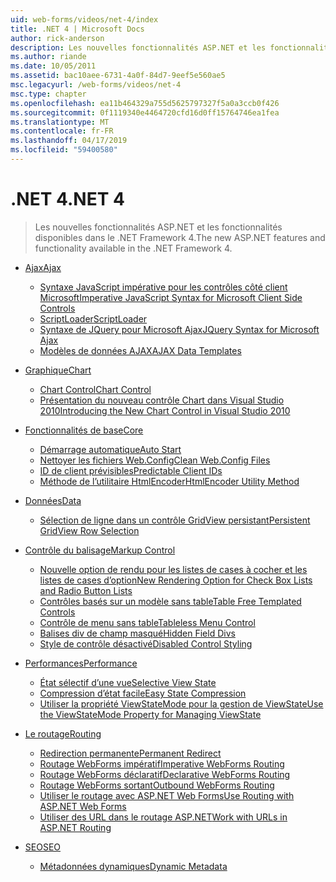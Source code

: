 ```yaml
---
uid: web-forms/videos/net-4/index
title: .NET 4 | Microsoft Docs
author: rick-anderson
description: Les nouvelles fonctionnalités ASP.NET et les fonctionnalités disponibles dans le .NET Framework 4.
ms.author: riande
ms.date: 10/05/2011
ms.assetid: bac10aee-6731-4a0f-84d7-9eef5e560ae5
msc.legacyurl: /web-forms/videos/net-4
msc.type: chapter
ms.openlocfilehash: ea11b464329a755d5625797327f5a0a3ccb0f426
ms.sourcegitcommit: 0f1119340e4464720cfd16d0ff15764746ea1fea
ms.translationtype: MT
ms.contentlocale: fr-FR
ms.lasthandoff: 04/17/2019
ms.locfileid: "59400580"
---
```

# <a name="net-4"></a><span data-ttu-id="48e9d-103">.NET 4</span><span class="sxs-lookup"><span data-stu-id="48e9d-103">.NET 4</span></span>

> <span data-ttu-id="48e9d-104">Les nouvelles fonctionnalités ASP.NET et les fonctionnalités disponibles dans le .NET Framework 4.</span><span class="sxs-lookup"><span data-stu-id="48e9d-104">The new ASP.NET features and functionality available in the .NET Framework 4.</span></span>


- [<span data-ttu-id="48e9d-105">Ajax</span><span class="sxs-lookup"><span data-stu-id="48e9d-105">Ajax</span></span>](ajax/index.md)

    - [<span data-ttu-id="48e9d-106">Syntaxe JavaScript impérative pour les contrôles côté client Microsoft</span><span class="sxs-lookup"><span data-stu-id="48e9d-106">Imperative JavaScript Syntax for Microsoft Client Side Controls</span></span>](ajax/aspnet-4-quick-hit-imperative-javascript-syntax-for-microsoft-client-side-controls.md)
    - [<span data-ttu-id="48e9d-107">ScriptLoader</span><span class="sxs-lookup"><span data-stu-id="48e9d-107">ScriptLoader</span></span>](ajax/aspnet-4-quick-hit-the-scriptloader.md)
    - [<span data-ttu-id="48e9d-108">Syntaxe de JQuery pour Microsoft Ajax</span><span class="sxs-lookup"><span data-stu-id="48e9d-108">JQuery Syntax for Microsoft Ajax</span></span>](ajax/aspnet-4-quick-hit-jquery-syntax-for-microsoft-ajax.md)
    - [<span data-ttu-id="48e9d-109">Modèles de données AJAX</span><span class="sxs-lookup"><span data-stu-id="48e9d-109">AJAX Data Templates</span></span>](ajax/aspnet-4-quick-hit-ajax-data-templates.md)
- [<span data-ttu-id="48e9d-110">Graphique</span><span class="sxs-lookup"><span data-stu-id="48e9d-110">Chart</span></span>](chart/index.md)

    - [<span data-ttu-id="48e9d-111">Chart Control</span><span class="sxs-lookup"><span data-stu-id="48e9d-111">Chart Control</span></span>](chart/aspnet-4-quick-hit-chart-control.md)
    - [<span data-ttu-id="48e9d-112">Présentation du nouveau contrôle Chart dans Visual Studio 2010</span><span class="sxs-lookup"><span data-stu-id="48e9d-112">Introducing the New Chart Control in Visual Studio 2010</span></span>](chart/aspnet-4-how-do-i-introducing-the-new-chart-control-in-visual-studio-2010.md)
- [<span data-ttu-id="48e9d-113">Fonctionnalités de base</span><span class="sxs-lookup"><span data-stu-id="48e9d-113">Core</span></span>](core/index.md)

    - [<span data-ttu-id="48e9d-114">Démarrage automatique</span><span class="sxs-lookup"><span data-stu-id="48e9d-114">Auto Start</span></span>](core/aspnet-4-quick-hit-auto-start.md)
    - [<span data-ttu-id="48e9d-115">Nettoyer les fichiers Web.Config</span><span class="sxs-lookup"><span data-stu-id="48e9d-115">Clean Web.Config Files</span></span>](core/aspnet-4-quick-hit-clean-webconfig-files.md)
    - [<span data-ttu-id="48e9d-116">ID de client prévisibles</span><span class="sxs-lookup"><span data-stu-id="48e9d-116">Predictable Client IDs</span></span>](core/aspnet-4-quick-hit-predictable-client-ids.md)
    - [<span data-ttu-id="48e9d-117">Méthode de l’utilitaire HtmlEncoder</span><span class="sxs-lookup"><span data-stu-id="48e9d-117">HtmlEncoder Utility Method</span></span>](core/aspnet-4-quick-hit-the-htmlencoder-utility-method.md)
- [<span data-ttu-id="48e9d-118">Données</span><span class="sxs-lookup"><span data-stu-id="48e9d-118">Data</span></span>](data/index.md)

    - [<span data-ttu-id="48e9d-119">Sélection de ligne dans un contrôle GridView persistant</span><span class="sxs-lookup"><span data-stu-id="48e9d-119">Persistent GridView Row Selection</span></span>](data/aspnet-4-quick-hit-persistent-gridview-row-selection.md)
- [<span data-ttu-id="48e9d-120">Contrôle du balisage</span><span class="sxs-lookup"><span data-stu-id="48e9d-120">Markup Control</span></span>](markup-control/index.md)

    - [<span data-ttu-id="48e9d-121">Nouvelle option de rendu pour les listes de cases à cocher et les listes de cases d’option</span><span class="sxs-lookup"><span data-stu-id="48e9d-121">New Rendering Option for Check Box Lists and Radio Button Lists</span></span>](markup-control/aspnet-4-quick-hit-new-rendering-option-for-check-box-lists-and-radio-button-lists.md)
    - [<span data-ttu-id="48e9d-122">Contrôles basés sur un modèle sans table</span><span class="sxs-lookup"><span data-stu-id="48e9d-122">Table Free Templated Controls</span></span>](markup-control/aspnet-4-quick-hit-table-free-templated-controls.md)
    - [<span data-ttu-id="48e9d-123">Contrôle de menu sans table</span><span class="sxs-lookup"><span data-stu-id="48e9d-123">Tableless Menu Control</span></span>](markup-control/aspnet-4-quick-hit-tableless-menu-control.md)
    - [<span data-ttu-id="48e9d-124">Balises div de champ masqué</span><span class="sxs-lookup"><span data-stu-id="48e9d-124">Hidden Field Divs</span></span>](markup-control/aspnet-4-quick-hit-hidden-field-divs.md)
    - [<span data-ttu-id="48e9d-125">Style de contrôle désactivé</span><span class="sxs-lookup"><span data-stu-id="48e9d-125">Disabled Control Styling</span></span>](markup-control/aspnet-4-quick-hit-disabled-control-styling.md)
- [<span data-ttu-id="48e9d-126">Performances</span><span class="sxs-lookup"><span data-stu-id="48e9d-126">Performance</span></span>](performance/index.md)

    - [<span data-ttu-id="48e9d-127">État sélectif d’une vue</span><span class="sxs-lookup"><span data-stu-id="48e9d-127">Selective View State</span></span>](performance/aspnet-4-quick-hit-selective-view-state.md)
    - [<span data-ttu-id="48e9d-128">Compression d’état facile</span><span class="sxs-lookup"><span data-stu-id="48e9d-128">Easy State Compression</span></span>](performance/aspnet-4-quick-hit-easy-state-compression.md)
    - [<span data-ttu-id="48e9d-129">Utiliser la propriété ViewStateMode pour la gestion de ViewState</span><span class="sxs-lookup"><span data-stu-id="48e9d-129">Use the ViewStateMode Property for Managing ViewState</span></span>](performance/how-do-i-use-the-viewstatemode-property-for-managing-viewstate.md)
- [<span data-ttu-id="48e9d-130">Le routage</span><span class="sxs-lookup"><span data-stu-id="48e9d-130">Routing</span></span>](routing/index.md)

    - [<span data-ttu-id="48e9d-131">Redirection permanente</span><span class="sxs-lookup"><span data-stu-id="48e9d-131">Permanent Redirect</span></span>](routing/aspnet-4-quick-hit-permanent-redirect.md)
    - [<span data-ttu-id="48e9d-132">Routage WebForms impératif</span><span class="sxs-lookup"><span data-stu-id="48e9d-132">Imperative WebForms Routing</span></span>](routing/aspnet-4-quick-hit-imperative-webforms-routing.md)
    - [<span data-ttu-id="48e9d-133">Routage WebForms déclaratif</span><span class="sxs-lookup"><span data-stu-id="48e9d-133">Declarative WebForms Routing</span></span>](routing/aspnet-4-quick-hit-declarative-webforms-routing.md)
    - [<span data-ttu-id="48e9d-134">Routage WebForms sortant</span><span class="sxs-lookup"><span data-stu-id="48e9d-134">Outbound WebForms Routing</span></span>](routing/aspnet-4-quick-hit-outbound-webforms-routing.md)
    - [<span data-ttu-id="48e9d-135">Utiliser le routage avec ASP.NET Web Forms</span><span class="sxs-lookup"><span data-stu-id="48e9d-135">Use Routing with ASP.NET Web Forms</span></span>](routing/how-do-i-use-routing-with-aspnet-web-forms.md)
    - [<span data-ttu-id="48e9d-136">Utiliser des URL dans le routage ASP.NET</span><span class="sxs-lookup"><span data-stu-id="48e9d-136">Work with URLs in ASP.NET Routing</span></span>](routing/how-do-i-work-with-urls-in-aspnet-routing.md)
- [<span data-ttu-id="48e9d-137">SEO</span><span class="sxs-lookup"><span data-stu-id="48e9d-137">SEO</span></span>](seo/index.md)

    - [<span data-ttu-id="48e9d-138">Métadonnées dynamiques</span><span class="sxs-lookup"><span data-stu-id="48e9d-138">Dynamic Metadata</span></span>](seo/aspnet-4-quick-hit-dynamic-metadata.md)
